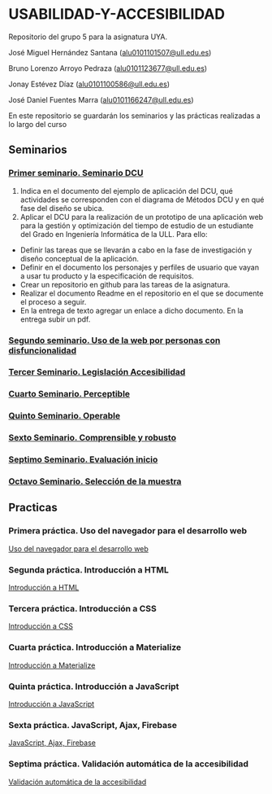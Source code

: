 # USABILIDAD-Y-ACCESIBILIDAD
Repositorio del grupo 5 para la asignatura UYA.

José Miguel Hernández Santana
(alu0101101507@ull.edu.es)

Bruno Lorenzo Arroyo Pedraza
(alu0101123677@ull.edu.es)

Jonay Estévez Díaz
(alu0101100586@ull.edu.es)

José Daniel Fuentes Marra
(alu0101166247@ull.edu.es)

En este repositorio se guardarán los seminarios y las prácticas realizadas a lo largo del curso

## Seminarios

### [Primer seminario. Seminario DCU](Ejercicios/1.Seminario_DCU)

1. Indica en el documento del ejemplo de aplicación del DCU, qué actividades se corresponden con el diagrama de Métodos DCU y en qué fase del diseño se ubica.
2. Aplicar el DCU para la realización de un prototipo de una aplicación web para la gestión y optimización del tiempo de estudio de un estudiante del Grado en Ingeniería Informática de la ULL. Para ello:
* Definir las tareas que se llevarán a cabo en la fase de investigación y diseño conceptual de la aplicación.
* Definir en el documento los personajes y perfiles de usuario que vayan a usar tu producto y la especificación de requisitos.
* Crear un repositorio en github para las tareas de la asignatura.
* Realizar el documento Readme en el repositorio en el que se documente el proceso a seguir. 
* En la entrega de texto agregar un enlace a dicho documento. En la entrega subir un pdf.

### [Segundo seminario. Uso de la web por personas con disfuncionalidad](Ejercicios/2.Uso_de_la_web_por_personas_con_disfuncionalidad)


### [Tercer Seminario. Legislación Accesibilidad](Ejercicios/3.Legislacion_y_accesibilidad)


### [Cuarto Seminario. Perceptible](Ejercicios/4.Perceptible)


### [Quinto Seminario. Operable](Ejercicios/5.Operable)


### [Sexto Seminario. Comprensible y robusto](Ejercicios/6.Comprensible_y_robusto)


### [Septimo Seminario. Evaluación inicio](Ejercicios/7.Evaluacion_inicio)


### [Octavo Seminario. Selección de la muestra](Ejercicios/8.Seleccion_de_la_muestra)


## Practicas

### Primera práctica. Uso del navegador para el desarrollo web

[Uso del navegador para el desarrollo web](Practicas/1.Uso_del_navegador_para_el_desarrollo_web)

### Segunda práctica. Introducción a HTML

[Introducción a HTML](Practicas/2.Introduccion_a_HTML)

### Tercera práctica. Introducción a CSS

[Introducción a CSS](Practicas/3.Introduccion_a_CSS)

### Cuarta práctica. Introducción a Materialize

[Introducción a Materialize](Practicas/4.Materialize)

### Quinta práctica. Introducción a JavaScript

[Introducción a JavaScript](Practicas/5.Introduccion_a%20_JavaScript)

### Sexta práctica. JavaScript, Ajax, Firebase

[JavaScript, Ajax, Firebase](Practicas/6.JavaScript%2C%20Ajax%2C%20Firebase)

### Septima práctica. Validación automática de la accesibilidad

[Validación automática de la accesibilidad](Practicas/7.Validacion_automatica_de_la_accesibilidad)





